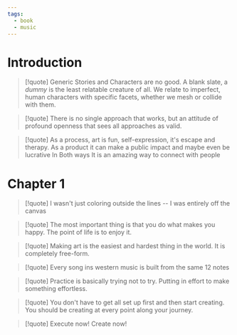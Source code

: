 ```yaml
---
tags:
  - book
  - music
---
```

# Introduction

> [!quote] Generic Stories and Characters are no good. A blank slate, a *dummy* is the least relatable creature of all. We relate to imperfect, human characters with specific facets, whether we mesh or collide with them.
>

> [!quote] There is no single approach that works, but an attitude of profound openness that sees all approaches as valid.

> [!quote] As a process, art is fun, self-expression, it's escape and therapy. As a product it can make a public impact and maybe even be lucrative In Both ways It is an amazing way to connect with people

# Chapter 1

> [!quote] I wasn't just coloring outside the lines -- I was entirely off the canvas

> [!quote] The most important thing is that you do what makes you happy. The point of life is to enjoy it.
>

> [!quote] Making art is the easiest and hardest thing in the world. It is completely free-form.

> [!quote] Every song ins western music is built from the same 12 notes

> [!quote] Practice is basically trying not to try. Putting in effort to make something effortless.

> [!quote] You don't have to get all set up first and then start creating. You should be creating at every point along your journey.

> [!quote] Execute now! Create now!




